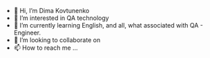 - 👋 Hi, I’m Dima Kovtunenko
- 👀 I’m interested in QA technology
- 🌱 I’m currently learning English, and all, what associated with QA - Engineer.
- 💞️ I’m looking to collaborate on 
- 📫 How to reach me ...

<!---
DimkaKo/DimkaKo is a ✨ special ✨ repository because its `README.md` (this file) appears on your GitHub profile.
You can click the Preview link to take a look at your changes.
--->
